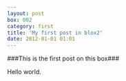 ```yaml
---
layout: post
box: 002
category: first
title: 'My first post in blox2'
date: 2012-01-01 01:01
---
```

###This is the first post on this box###

Hello world.


